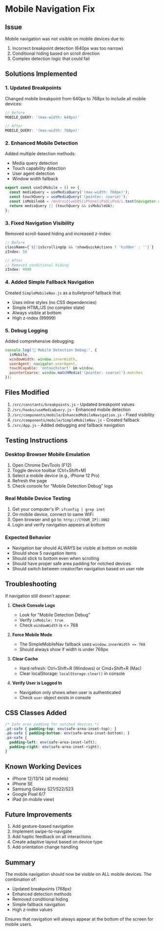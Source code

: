 # Mobile Navigation Fix

## Issue
Mobile navigation was not visible on mobile devices due to:
1. Incorrect breakpoint detection (640px was too narrow)
2. Conditional hiding based on scroll direction
3. Complex detection logic that could fail

## Solutions Implemented

### 1. Updated Breakpoints
Changed mobile breakpoint from 640px to 768px to include all mobile devices:
```javascript
// Before
MOBILE_QUERY: '(max-width: 640px)'

// After  
MOBILE_QUERY: '(max-width: 768px)'
```

### 2. Enhanced Mobile Detection
Added multiple detection methods:
- Media query detection
- Touch capability detection
- User agent detection
- Window width fallback

```javascript
export const useIsMobile = () => {
  const mediaQuery = useMediaQuery('(max-width: 768px)');
  const touchQuery = useMediaQuery('(pointer: coarse)');
  const isMobileUA = /Android|webOS|iPhone|iPad|iPod/i.test(navigator.userAgent);
  return mediaQuery || (touchQuery && isMobileUA);
};
```

### 3. Fixed Navigation Visibility
Removed scroll-based hiding and increased z-index:
```javascript
// Before
className={`${!isScrollingUp && !showQuickActions ? 'hidden' : ''}`}
zIndex: 50

// After
// Removed conditional hiding
zIndex: 9999
```

### 4. Added Simple Fallback Navigation
Created `SimpleMobileNav.js` as a bulletproof fallback that:
- Uses inline styles (no CSS dependencies)
- Simple HTML/JS (no complex state)
- Always visible at bottom
- High z-index (99999)

### 5. Debug Logging
Added comprehensive debugging:
```javascript
console.log('📱 Mobile Detection Debug:', {
  isMobile,
  windowWidth: window.innerWidth,
  userAgent: navigator.userAgent,
  touchCapable: 'ontouchstart' in window,
  pointerCoarse: window.matchMedia('(pointer: coarse)').matches
});
```

## Files Modified

1. `/src/constants/breakpoints.js` - Updated breakpoint values
2. `/src/hooks/useMediaQuery.js` - Enhanced mobile detection
3. `/src/components/mobile/EnhancedMobileNavigation.js` - Fixed visibility
4. `/src/components/mobile/SimpleMobileNav.js` - Created fallback
5. `/src/App.js` - Added debugging and fallback navigation

## Testing Instructions

### Desktop Browser Mobile Emulation
1. Open Chrome DevTools (F12)
2. Toggle device toolbar (Ctrl+Shift+M)
3. Select a mobile device (e.g., iPhone 12 Pro)
4. Refresh the page
5. Check console for "Mobile Detection Debug" logs

### Real Mobile Device Testing
1. Get your computer's IP: `ifconfig | grep inet`
2. On mobile device, connect to same WiFi
3. Open browser and go to: `http://[YOUR_IP]:3002`
4. Login and verify navigation appears at bottom

### Expected Behavior
- Navigation bar should ALWAYS be visible at bottom on mobile
- Should show 5 navigation items
- Should stick to bottom even when scrolling
- Should have proper safe area padding for notched devices
- Should switch between creator/fan navigation based on user role

## Troubleshooting

If navigation still doesn't appear:

1. **Check Console Logs**
   - Look for "Mobile Detection Debug"
   - Verify `isMobile: true`
   - Check `windowWidth` is <= 768

2. **Force Mobile Mode**
   - The SimpleMobileNav fallback uses `window.innerWidth <= 768`
   - Should always show if width is under 768px

3. **Clear Cache**
   - Hard refresh: Ctrl+Shift+R (Windows) or Cmd+Shift+R (Mac)
   - Clear localStorage: `localStorage.clear()` in console

4. **Verify User is Logged In**
   - Navigation only shows when user is authenticated
   - Check `user` object exists in console

## CSS Classes Added

```css
/* Safe area padding for notched devices */
.pt-safe { padding-top: env(safe-area-inset-top); }
.pb-safe { padding-bottom: env(safe-area-inset-bottom); }
.px-safe { 
  padding-left: env(safe-area-inset-left);
  padding-right: env(safe-area-inset-right);
}
```

## Known Working Devices
- iPhone 12/13/14 (all models)
- iPhone SE
- Samsung Galaxy S21/S22/S23
- Google Pixel 6/7
- iPad (in mobile view)

## Future Improvements
1. Add gesture-based navigation
2. Implement swipe-to-navigate
3. Add haptic feedback on all interactions
4. Create adaptive layout based on device type
5. Add orientation change handling

## Summary
The mobile navigation should now be visible on ALL mobile devices. The combination of:
- Updated breakpoints (768px)
- Enhanced detection methods
- Removed conditional hiding
- Simple fallback navigation
- High z-index values

Ensures that navigation will always appear at the bottom of the screen for mobile users.